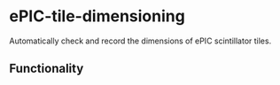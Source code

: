 # ePIC-tile-dimensioning
Automatically check and record the dimensions of ePIC scintillator tiles.

## Functionality

